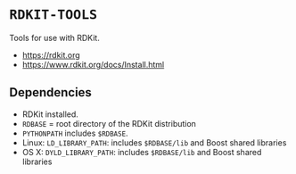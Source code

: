 # `RDKIT-TOOLS`

Tools for use with RDKit.

* <https://rdkit.org>
* <https://www.rdkit.org/docs/Install.html>

## Dependencies

* RDKit installed.
* `RDBASE` = root directory of the RDKit distribution
* `PYTHONPATH` includes `$RDBASE`.
* Linux: `LD_LIBRARY_PATH`: includes `$RDBASE/lib` and Boost shared libraries 
* OS X: `DYLD_LIBRARY_PATH`: includes `$RDBASE/lib` and Boost shared libraries 
